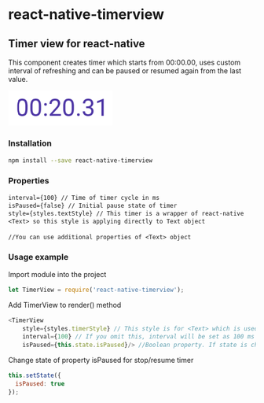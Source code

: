 # react-native-timerview

## Timer view for react-native

This component creates timer which starts from 00:00.00, uses custom interval of refreshing and can be paused or resumed again from the last value.

![Image of react-native-timerview](timer.png)

### Installation
```bash
npm install --save react-native-timerview
```

### Properties
```
interval={100} // Time of timer cycle in ms
isPaused={false} // Initial pause state of timer
style={styles.textStyle} // This timer is a wrapper of react-native <Text> so this style is applying directly to Text object

//You can use additional properties of <Text> object
```

### Usage example

Import module into the project

```javascript
let TimerView = require('react-native-timerview');
```

Add TimerView to render() method

```javascript
<TimerView
    style={styles.timerStyle} // This style is for <Text> which is used in TimerView
    interval={100} // If you omit this, interval will be set as 100 ms
    isPaused={this.state.isPaused}/> //Boolean property. If state is changed, timer will start from last position
```

Change state of property isPaused for stop/resume timer

```javascript
this.setState({
  isPaused: true
});
```
